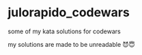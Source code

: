 # julorapido_codewars
some of my kata solutions for codewars

my solutions are made to be unreadable 😈😇
